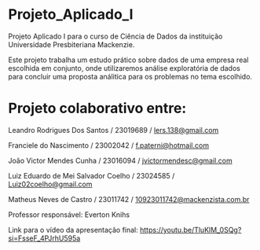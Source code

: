 # Projeto_Aplicado_I
Projeto Aplicado I para o curso de Ciência de Dados da instituição Universidade Presbiteriana Mackenzie.

Este projeto trabalha um estudo prático sobre dados de uma empresa real escolhida em conjunto, onde utilizaremos análise exploratória de dados para concluir uma proposta análitica para os problemas no tema escolhido.


# Projeto colaborativo entre:

 Leandro Rodrigues Dos Santos  /  23019689  /  lers.138@gmail.com

 Franciele do Nascimento  /  23002042  /  f.paterni@hotmail.com

 João Victor Mendes Cunha  /  23016094  /  jvictormendesc@gmail.com

 Luiz Eduardo de Mei Salvador Coelho  /  23024585  /  Luiz02coelho@gmail.com

 Matheus Neves de Castro  /  23011742  /  10923011742@mackenzista.com.br

 Professor responsável: Everton Knihs

 Link para o vídeo da apresentação final: https://youtu.be/TluKlM_0SQg?si=FsseF_4PJrhU595a
